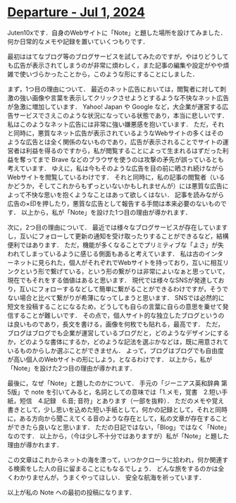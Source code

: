 # [Departure - Jul 1, 2024](https://juten10x.github.io/note/departure_Jul-1-2024)

Juten10xです．自身のWebサイトに「Note」と題した場所を設けてみました．
何か日常的なメモや記録を置いていくつもりです．

最初ははてなブログ等のブログサービスを試してみたのですが，やはりどうしても広告が表示されてしまうのが非常に煩わしく，また記事の編集や設定がやや煩雑で使いづらかったことから，このような形にすることにしました．

まず，1つ目の理由について．
最近のネット広告においては，閲覧者に対して刺激の強い画像や言葉を表示してクリックさせようとするような不快なネット広告が急激に増加しています．
Yahoo! Japan や Google など，大企業が運営する広告サービスでさえこのような状況になっている状態であり，本当に悲しいです．
私はこのようなネット広告には非常に強い嫌悪感を抱いています．
ただ，それと同時に，悪質なネット広告が表示されているようなWebサイトの多くはそのような広告とは全く関係のないものであり，広告が表示されることでサイトの運営者は利益を得るのですから，私が閲覧することによって生まれるはずだった利益を奪ってまで Brave などのブラウザを使うのは攻撃の矛先が誤っているとも考えています．
ゆえに，私は今もそのような広告を目の前に晒され続けながらWebサイトを閲覧しているわけです．
それと同時に，私の記事の閲覧者（いるかどうか，そしてこれからもずっといないかもしれませんが）には悪質な広告によって不快な思いを抱くようなことはあって欲しくはない．
記事を読みながら広告の×印を押したり，悪質な広告として報告する手間は本来必要のないものです．
以上から，私が「Note」を設けた1つ目の理由が導かれます．

次に，2つ目の理由について．
最近では様々なブログサービスが存在していますし，互いにフォローして更新の通知を受け取ったりすることができるなど，結構便利ではあります．
ただ，機能が多くなることでプリミティブな「よさ」が失われてしまっているように感じる側面もあると考えています．
私は古のインターネットに見られた，個人がそれぞれでWebサイトを持っており，互いに相互リンクという形で繋げている，という形の繋がりは非常によいなぁと思っていて，現在でもそれをする価値はあると思います．
現代では様々なSNSが発達しており，互いにフォローするなどして簡単に繋がることができるわけですが，そうでない場合と比べて繋がりが希薄になってしまうと思います．
SNSでは必然的に短文を投稿することになるため，どうしても自らの言葉に自らの意思を乗せて発信することが難しいです．
その点で，個人サイト的な独立したブログというのは良いものであり，長文を書ける，画像を何枚でも貼れる，最高です．
ただ，ブログはブログでも企業が運営しているブログだと，どのようなデザインにするか，どのような書体にするか，どのような記法を選ぶかなどは，既に用意されているものからしか選ぶことができません．
よって，ブログはブログでも自由度が高い個人のWebサイトの形にしよう，となるわけです．
以上から，私が「Note」を設けた2つ目の理由が導かれます．

最後に，なぜ「Note」と題したのかについて．
手元の「ジーニアス英和辞典 第5版」で note を引いてみると，名詞としての意味では「1.メモ，覚書　2.短い手紙，短信　4.記録　6.音; 音符」とあります（一部を抜粋）．
ただのメモや覚え書きとして，少し思いを込めた短い手紙として，何かの記録として，それと同時に，ある方向から聞こえてくる音のような存在として，私の文章が存在することができたら良いなと思います．
ただの日記ではない，「Blog」ではなく「Note」なのです．
以上から，（今は少し不十分ではありますが）私が「Note」と題した理由が導かれます．

この文章はこれからネットの海を漂って，いつかクローラに拾われ，何か関連する検索をした人の目に留まることにもなるでしょう．
どんな旅をするのかは全くわかりませんが，うまくやってほしい．
安全な航海を祈っています．

以上が私の Note への最初の投稿になります．

